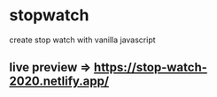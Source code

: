 # stopwatch
create stop watch with vanilla javascript
## live preview => https://stop-watch-2020.netlify.app/

